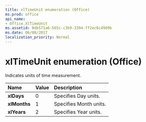 ```yaml
---
title: xlTimeUnit enumeration (Office)
ms.prod: office
api_name:
- Office.XlTimeUnit
ms.assetid: 8db571a6-565c-c3b9-3394-ff2ec6c4989b
ms.date: 06/08/2017
localization_priority: Normal
---
```



# xlTimeUnit enumeration (Office)

Indicates units of time measurement.



|Name|Value|Description|
|:-----|:-----|:-----|
|**xlDays**|0|Specifies Day units.|
|**xlMonths**|1|Specifies Month units.|
|**xlYears**|2|Specifies Year units.|

